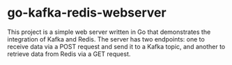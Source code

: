 # go-kafka-redis-webserver
This project is a simple web server written in Go that demonstrates the integration of Kafka and Redis. The server has two endpoints: one to receive data via a POST request and send it to a Kafka topic, and another to retrieve data from Redis via a GET request.
